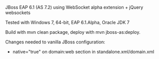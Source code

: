 JBoss EAP 6.1 (AS 7.2) using WebSocket alpha extension + jQuery websockets

Tested with Windows 7, 64-bit, EAP 6.1.Alpha, Oracle JDK 7

Build with mvn clean package, deploy with mvn jboss-as:deploy.

Changes needed to vanilla JBoss configuration:

 - native="true" on domain:web section in standalone.xml/domain.xml
